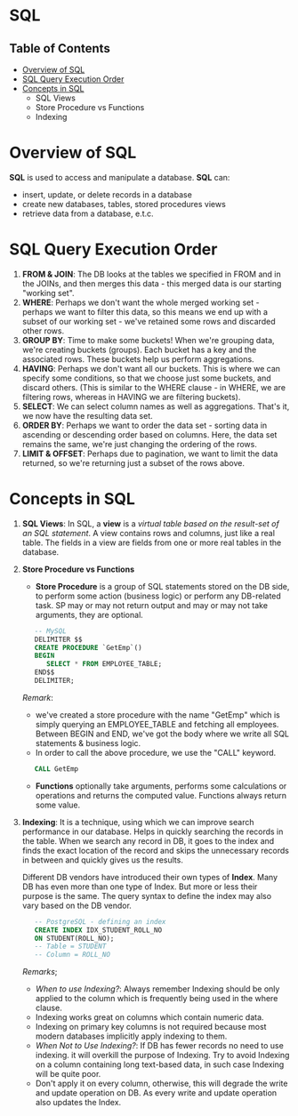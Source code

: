 # SQL

## Table of Contents
- [Overview of SQL](#Overview-of-SQL)
- [SQL Query Execution Order](#SQL-Query-Execution-Order)
- [Concepts in SQL](#Concepts-in-SQL)
   - SQL Views
   - Store Procedure vs Functions
   - Indexing



# Overview of SQL
__SQL__ is used to access and manipulate a database. __SQL__ can:
   * insert, update, or delete records in a database
   * create new databases, tables, stored procedures views
   * retrieve data from a database, e.t.c.



# SQL Query Execution Order
1. __FROM & JOIN__: The DB looks at the tables we specified in FROM and in the JOINs, and then merges this data - this merged data is our starting "working set".
2. __WHERE__: Perhaps we don't want the whole merged working set - perhaps we want to filter this data, so this means we end up with a subset of our working set - we've retained some rows and discarded other rows.
3. __GROUP BY__: Time to make some buckets! When we're grouping data, we're creating buckets (groups). Each bucket has a key and the associated rows. These buckets help us perform aggregations.
4. __HAVING__: Perhaps we don't want all our buckets. This is where we can specify some conditions, so that we choose just some buckets, and discard others. (This is similar to the WHERE clause - in WHERE, we are filtering rows, whereas in HAVING we are filtering buckets).
5. __SELECT__: We can select column names as well as aggregations. That's it, we now have the resulting data set.
6. __ORDER BY__: Perhaps we want to order the data set - sorting data in ascending or descending order based on columns. Here, the data set remains the same, we're just changing the ordering of the rows.
7. __LIMIT & OFFSET__: Perhaps due to pagination, we want to limit the data returned, so we're returning just a subset of the rows above.
# Concepts in SQL
1. __SQL Views__: In SQL, a __view__ is a _virtual table based on the result-set of an SQL statement_. A view contains rows and columns, just like a real table. The fields in a view are fields from one or more real tables in the database.

2. __Store Procedure vs Functions__
   * __Store Procedure__ is a group of SQL statements stored on the DB side, to perform some action (business logic) or perform any DB-related task. SP may or may not return output and may or may not take arguments, they are optional.
   ```sql
      -- MySQL
      DELIMITER $$
      CREATE PROCEDURE `GetEmp`()
      BEGIN
         SELECT * FROM EMPLOYEE_TABLE;
      END$$
      DELIMITER;
   ```
   _Remark_:
   * we've created a store procedure with the name "GetEmp" which is simply querying an EMPLOYEE_TABLE and fetching all employees. Between BEGIN and END, we've got the body where we write all SQL statements & business logic.
   * In order to call the above procedure, we use the "CALL" keyword.

   ```sql
      CALL GetEmp
   ```
   * __Functions__ optionally take arguments, performs some calculations or operations and returns the computed value. Functions always return some value.

   
3. __Indexing__: It is a technique, using which we can improve search performance in our database. Helps in quickly searching the records in the table. When we search any record in DB, it goes to the index and finds the exact location of the record and skips the unnecessary records in between and quickly gives us the results.

   Different DB vendors have introduced their own types of __Index__. Many DB has even more than one type of Index. But more or less their purpose is the same. The query syntax to define the index may also vary based on the DB vendor.

   ```sql
      -- PostgreSQL - defining an index
      CREATE INDEX IDX_STUDENT_ROLL_NO
      ON STUDENT(ROLL_NO);
      -- Table = STUDENT
      -- Column = ROLL_NO
   ```
   _Remarks_;
      - _When to use Indexing?_: Always remember Indexing should be only applied to the column which is frequently being used in the where clause. 
      - Indexing works great on columns which contain numeric data.
      - Indexing on primary key columns is not required because most modern databases implicitly apply indexing to them.
      - _When Not to Use Indexing?_: If DB has fewer records no need to use indexing. it will overkill the purpose of Indexing. Try to avoid Indexing on a column containing long text-based data, in such case Indexing will be quite poor.
      - Don't apply it on every column, otherwise, this will degrade the write and update operation on DB. As every write and update operation also updates the Index.